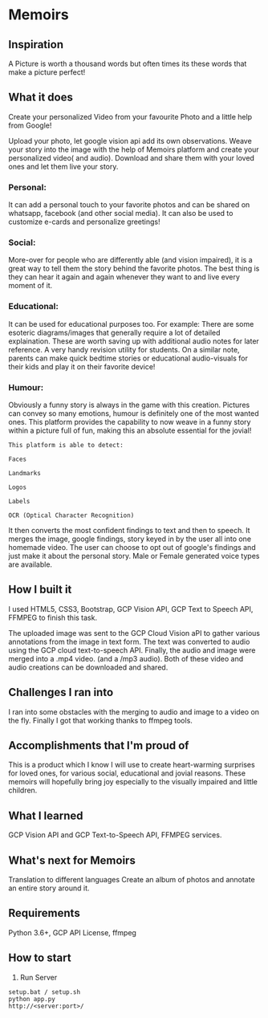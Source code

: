# Memoirs

## Inspiration
A Picture is worth a thousand words but often times its these words that make a picture perfect!

## What it does
Create your personalized Video from your favourite Photo and a little help from Google!

Upload your photo, let google vision api add its own observations. Weave your story into the image with the help of Memoirs platform and create your personalized video( and audio).
Download and share them with your loved ones and let them live your story.

### Personal:
It can add a personal touch to your favorite photos and can be shared on whatsapp, facebook (and other social media). It can also be used to customize e-cards and personalize greetings!

### Social:
More-over for people who are differently able (and vision impaired), it is a great way to tell them the story behind the favorite photos. The best thing is they can hear it again and again whenever they want to and live every moment of it.

### Educational:
It can be used for educational purposes too. For example: There are some esoteric diagrams/images that generally require a lot of detailed explaination. These are worth saving up with additional audio notes for later reference. A very handy revision utility for students.
On a similar note, parents can make quick bedtime stories or educational audio-visuals for their kids and play it on their favorite device!

### Humour:
Obviously a funny story is always in the game with this creation. Pictures can convey so many emotions, humour is definitely one of the most wanted ones. This platform provides the capability to now weave in a funny story within a picture full of fun, making this an absolute essential for the jovial!


```
This platform is able to detect:

Faces

Landmarks

Logos

Labels

OCR (Optical Character Recognition)
```

It then converts the most confident findings to text and then to speech. It merges the image, google findings, story keyed in by the user all into one homemade video. The user can choose to opt out of google's findings and just make it about the personal story. Male or Female generated voice types are available.


## How I built it
I used HTML5, CSS3, Bootstrap, GCP Vision API, GCP Text to Speech API, FFMPEG to finish this task.

The uploaded image was sent to the GCP Cloud Vision aPI to gather various annotations from the image in text form. The text was converted to audio using the GCP cloud text-to-speech API. 
Finally, the audio and image were merged into a .mp4 video. (and a /mp3 audio). Both of these video and audio creations can be downloaded and shared.
 

## Challenges I ran into
I ran into some obstacles with the merging to audio and image to a video on the fly. Finally I got that working thanks to ffmpeg tools.

## Accomplishments that I'm proud of
This is a product which I know I will use to create heart-warming surprises for loved ones, for various social, educational and jovial reasons. These memoirs will hopefully bring joy especially to the visually impaired and little children. 

## What I learned
GCP Vision API and GCP Text-to-Speech API, FFMPEG services.

## What's next for Memoirs
Translation to different languages
Create an album of photos and annotate an entire story around it.


## Requirements

Python 3.6+, GCP API License, ffmpeg

## How to start

1. Run Server

```
setup.bat / setup.sh
python app.py
http://<server:port>/
```

